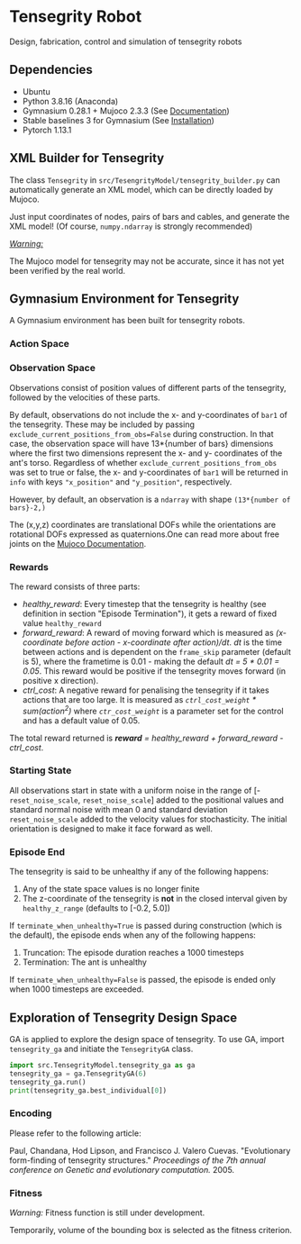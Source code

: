 # Tensegrity Robot
Design, fabrication, control and simulation of tensegrity robots

## Dependencies
- Ubuntu
- Python 3.8.16 (Anaconda)
- Gymnasium 0.28.1 + Mujoco 2.3.3 (See [Documentation][gym-doc])
- Stable baselines 3 for Gymnasium (See [Installation][sb3-doc])
- Pytorch 1.13.1

[gym-doc]: https://gymnasium.farama.org/environments/mujoco/
[sb3-doc]: https://stable-baselines3.readthedocs.io/en/master/guide/install.html

## XML Builder for Tensegrity
The class `Tensegrity` in `src/TesengrityModel/tensegrity_builder.py` can automatically generate an XML model, which can be directly loaded by Mujoco.

Just input coordinates of nodes, pairs of bars and cables, and generate the XML model!
(Of course, `numpy.ndarray` is strongly recommended)

<u><i>Warning:</i></u>

The Mujoco model for tensegrity may not be accurate, since it has not yet been verified by the real world.

## Gymnasium Environment for Tensegrity
A Gymnasium environment has been built for tensegrity robots.

### Action Space

### Observation Space
Observations consist of position values of different parts of the tensegrity, followed by the velocities of these
parts.

By default, observations do not include the x- and y-coordinates of `bar1` of the tensegrity. These may be included
by passing `exclude_current_positions_from_obs=False` during construction.
In that case, the observation space will have 13*{number of bars} dimensions where the first two dimensions
represent the x- and y- coordinates of the ant's torso.
Regardless of whether `exclude_current_positions_from_obs` was set to true or false, the x- and y-coordinates of
`bar1` will be returned in `info` with keys `"x_position"` and `"y_position"`, respectively.

However, by default, an observation is a `ndarray` with shape `(13*{number of bars}-2,)`

The (x,y,z) coordinates are translational DOFs while the orientations are rotational
DOFs expressed as quaternions.One can read more about free joints on the
[Mujoco Documentation][mujoco-doc].

[mujoco-doc]: https://mujoco.readthedocs.io/en/latest/XMLreference.html

### Rewards
The reward consists of three parts:
- *healthy_reward*: Every timestep that the tensegrity is healthy (see definition in section "Episode Termination"),
     it gets a reward of fixed value `healthy_reward`
- *forward_reward*: A reward of moving forward which is measured as
*(x-coordinate before action - x-coordinate after action)/dt*. *dt* is the time
between actions and is dependent on the `frame_skip` parameter (default is 5),
where the frametime is 0.01 - making the default *dt = 5 * 0.01 = 0.05*.
This reward would be positive if the tensegrity moves forward (in positive x direction).
- *ctrl_cost*: A negative reward for penalising the tensegrity if it takes actions
that are too large. It is measured as *`ctrl_cost_weight` * sum(action<sup>2</sup>)*
where *`ctr_cost_weight`* is a parameter set for the control and has a default value of 0.05.

The total reward returned is ***reward*** *=* *healthy_reward + forward_reward - ctrl_cost*.

### Starting State
All observations start in state with a uniform noise in the range
    of [-`reset_noise_scale`, `reset_noise_scale`] added to the positional values and standard normal noise
    with mean 0 and standard deviation `reset_noise_scale` added to the velocity values for
    stochasticity. The initial orientation is designed to make it face forward as well.

### Episode End
The tensegrity is said to be unhealthy if any of the following happens:

1. Any of the state space values is no longer finite
2. The z-coordinate of the tensegrity is **not** in the closed interval given by `healthy_z_range`
(defaults to [-0.2, 5.0])

If `terminate_when_unhealthy=True` is passed during construction (which is the default),
   the episode ends when any of the following happens:

1. Truncation: The episode duration reaches a 1000 timesteps
2. Termination: The ant is unhealthy

If `terminate_when_unhealthy=False` is passed, the episode is ended only when 1000 timesteps are exceeded.

## Exploration of Tensegrity Design Space
GA is applied to explore the design space of tensegrity. To use GA, import `tensegrity_ga` and initiate the 
`TensegrityGA` class.
```python
import src.TensegrityModel.tensegrity_ga as ga
tensegrity_ga = ga.TensegrityGA(6)
tensegrity_ga.run()
print(tensegrity_ga.best_individual[0])
```

### Encoding
Please refer to the following article:

Paul, Chandana, Hod Lipson, and Francisco J. Valero Cuevas. "Evolutionary form-finding of tensegrity structures." 
_Proceedings of the 7th annual conference on Genetic and evolutionary computation._ 2005.

### Fitness

_Warning:_ Fitness function is still under development.

Temporarily, volume of the bounding box is selected as the fitness criterion.
